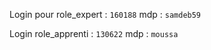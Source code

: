 Login pour role_expert : ```160188```
mdp : ```samdeb59```

Login role_apprenti : ```130622```
mdp : ```moussa```